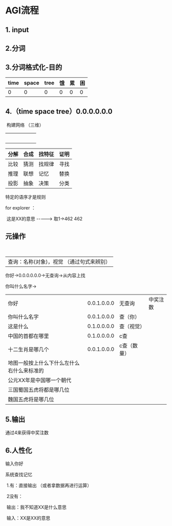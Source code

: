# AGI流程

## 1. input

## 2.分词

## 3.分词格式化-目的

| time | space | tree | 饿   | 累   | 困   |
| ---- | ----- | ---- | ---- | ---- | ---- |
| 0    | 0     | 0    | 0    | 0    | 0    |

## 4.（time space tree）0.0.0.0.0.0

​	构建网络  （三维）

|      |      |      |      |      |      |
| ---- | ---- | ---- | ---- | ---- | ---- |
|      |      |      |      |      |      |
|      |      |      |      |      |      |
|      |      |      |      |      |      |
|      |      |      |      |      |      |
|      |      |      |      |      |      |

| 分解 | 合成 | 找特征 | 证明 |
| ---- | ---- | ------ | ---- |
| 比较 | 猜测 | 找规律 | 寻找 |
| 推理 | 联想 | 记忆   | 替换 |
| 投影 | 抽象 | 决策   | 分类 |

特定的语序才是规则  

for explorer ：

​			这是XX的意思   -----> 取1->462 462 

## 元操作

​	

|                                           |
| ----------------------------------------- |
| 查询：名称(对象)，视觉 （通过句式来辨别） |

你好->0.0.0.0.0.0->无查询->从内容上找

你叫什么名字->

|                                            |             |             |          |
| ------------------------------------------ | ----------- | ----------- | -------- |
| 你好                                       | 0.0.1.0.0.0 | 无查询      | 中奖注数 |
| 你叫什么名字                               | 0.0.1.0.0.0 | 查（你）    |          |
| 这是什么                                   | 0.1.0.0.0.0 | 查（视觉）  |          |
| 中国的首都在哪里                           | 0.1.0.0.0.0 | c查         |          |
| 十二生肖是哪几个                           | 0.0.1.0.0.0 | c查（数量） |          |
| 地图一般按上什么下什么左什么右什么来标准的 |             |             |          |
| 公元XX年是中国哪一个朝代                   |             |             |          |
| 三国蜀国五虎将都是哪几位                   |             |             |          |
| 魏国五虎将是哪几位                         |             |             |          |



## 5.输出

通过4来获得中奖注数

## 6.人性化



输入你好

系统查找记忆

​	1.有：直接输出 （或者拿数据再进行运算）

​	2没有：

​			输出：我不知道XX是什么意思

​			输入：XX是XX的意思